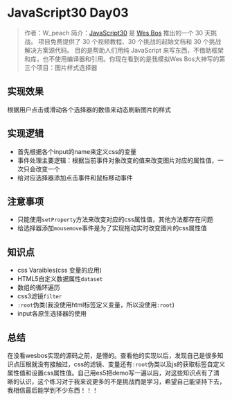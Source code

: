 # JavaScript30 Day03

>作者：W_peach
>简介：[JavaScript30](https://javascript30.com) 是 [Wes Bos](https://github.com/wesbos) 推出的一个 30 天挑战。
项目免费提供了 30 个视频教程、30 个挑战的起始文档和 30 个挑战解决方案源代码。
目的是帮助人们用纯 JavaScript 来写东西，不借助框架和库，也不使用编译器和引用。你现在看到的是我模拟Wes Bos大神写的第三个项目：图片样式选择器

## 实现效果

根据用户点击或滑动各个选择器的数值来动态刷新图片的样式

## 实现逻辑

* 首先根据各个input的name来定义css的变量
* 事件处理主要逻辑：根据当前事件对象改变的值来改变图片对应的属性值，一次只会改变一个
* 给对应选择器添加点击事件和鼠标移动事件

## 注意事项

* 只能使用`setProperty`方法来改变对应的css属性值，其他方法都存在问题
* 给选择器添加`mousemove`事件是为了实现拖动实时改变图片的css属性值

## 知识点

* css Varaibles(css 变量的应用)
* HTML5自定义数据属性`dataset`
* 数组的循环遍历
* css3滤镜`filter`
* `:root`伪类(我没使用html标签定义变量，所以没使用`:root`)
* input各原生选择器的使用

## 总结

在没看wesbos实现的源码之前，是懵的。查看他的实现以后，发现自己是很多知识点压根就没有接触过，css的滤镜、变量还有`:root`伪类以及js的获取标签自定义属性值和设置css属性值。自己用es5把demo写一遍以后，对这些知识点有了清晰的认识，这个练习对于我来说更多的不是挑战而是学习，希望自己能坚持下去，我相信最后能学到不少东西！！！